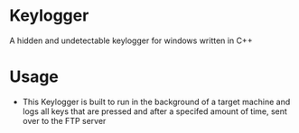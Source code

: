 # Keylogger
A hidden and undetectable keylogger for windows written in C++

# Usage
- This Keylogger is built to run in the background of a target machine and logs all keys that are pressed and after a specifed amount of time, sent over to the FTP server
